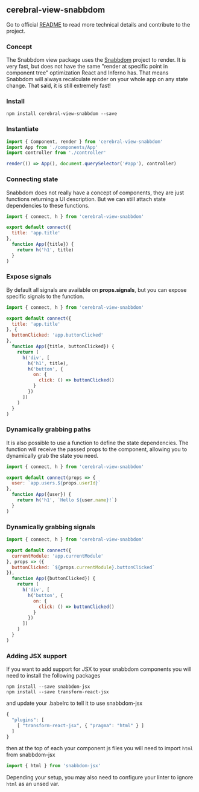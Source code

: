 ## cerebral-view-snabbdom

Go to official [README](https://github.com/cerebral/cerebral-view-snabbdom/blob/master/README.md) to read more technical details and contribute to the project.

### Concept
The Snabbdom view package uses the [Snabbdom](https://github.com/paldepind/snabbdom) project to render. It is very fast, but does not have the same "render at specific point in component tree" optimization React and Inferno has. That means Snabbdom will always recalculate render on your whole app on any state change. That said, it is still extremely fast!

### Install
`npm install cerebral-view-snabbdom --save`

### Instantiate
```javascript
import { Component, render } from 'cerebral-view-snabbdom'
import App from './components/App'
import controller from './controller'

render(() => App(), document.querySelector('#app'), controller)
```

### Connecting state
Snabbdom does not really have a concept of components, they are just functions returning a UI description. But we can still attach state dependencies to these functions.

```javascript
import { connect, h } from 'cerebral-view-snabbdom'

export default connect({
  title: 'app.title'
},
  function App({title}) {
    return h('h1', title)
  }
)
```

### Expose signals
By default all signals are available on **props.signals**, but you can expose specific signals to the function.

```javascript
import { connect, h } from 'cerebral-view-snabbdom'

export default connect({
  title: 'app.title'
}, {
  buttonClicked: 'app.buttonClicked'
},
  function App({title, buttonClicked}) {
    return (
      h('div', [
        h('h1', title),
        h('button', {
          on: {
            click: () => buttonClicked()
          }
        })
      ])
    )
  }
)
```

### Dynamically grabbing paths
It is also possible to use a function to define the state dependencies. The function will receive the passed props to the component, allowing you to dynamically grab the state you need.

```javascript
import { connect, h } from 'cerebral-view-snabbdom'

export default connect(props => {
  user: `app.users.${props.userId}`
},
  function App({user}) {
    return h('h1', `Hello ${user.name}!`)
  }
)
```

### Dynamically grabbing signals

```javascript
import { connect, h } from 'cerebral-view-snabbdom'

export default connect({
  currentModule: 'app.currentModule'
}, props => ({
  buttonClicked: `${props.currentModule}.buttonClicked`
}),
  function App({buttonClicked}) {
    return (
      h('div', [
        h('button', {
          on: {
            click: () => buttonClicked()
          }
        })
      ])
    )
  }
)
```

### Adding JSX support

If you want to add support for JSX to your snabbdom components you will need to install the following packages

```
npm install --save snabbdom-jsx
npm install --save transform-react-jsx
```

and update your .babelrc to tell it to use snabbdom-jsx

```js
{
  "plugins": [
    [ "transform-react-jsx", { "pragma": "html" } ]
  ]
}
```

then at the top of each your component js files you will need to import `html` from snabbdom-jsx

```js
import { html } from 'snabbdom-jsx'
```

Depending your setup, you may also need to configure your linter to ignore `html` as an unsed var.
